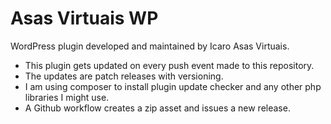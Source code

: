 # Asas Virtuais WP

WordPress plugin developed and maintained by Icaro Asas Virtuais.

- This plugin gets updated on every push event made to this repository.
- The updates are patch releases with versioning.
- I am using composer to install plugin update checker and any other php libraries I might use.
- A Github workflow creates a zip asset and issues a new release.
